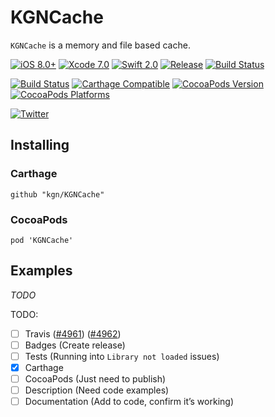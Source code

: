 # KGNCache

`KGNCache` is a memory and file based cache.

[![iOS 8.0+](http://img.shields.io/badge/iOS-8.0%2B-blue.svg)]()
[![Xcode 7.0](http://img.shields.io/badge/Xcode-7.0-blue.svg)]()
[![Swift 2.0](http://img.shields.io/badge/Swift-2.0-blue.svg)]()
[![Release](https://img.shields.io/github/release/kgn/KGNCache.svg)](/releases)
[![Build Status](http://img.shields.io/badge/License-MIT-lightgrey.svg)](/LICENSE)

[![Build Status](https://travis-ci.org/kgn/KGNCache.svg)](https://travis-ci.org/kgn/KGNCache)
[![Carthage Compatible](https://img.shields.io/badge/Carthage-Compatible-4BC51D.svg)](https://github.com/Carthage/Carthage)
[![CocoaPods Version](https://img.shields.io/cocoapods/v/KGNCache.svg)](https://cocoapods.org/pods/KGNCache)
[![CocoaPods Platforms](https://img.shields.io/cocoapods/p/KGNCache.svg)](https://cocoapods.org/pods/KGNCache)

[![Twitter](https://img.shields.io/badge/Twitter-@iamkgn-55ACEE.svg)](http://twitter.com/iamkgn)

## Installing

### Carthage
```
github "kgn/KGNCache"
```

### CocoaPods
```
pod 'KGNCache'
```

## Examples

*TODO*

TODO:
- [ ] Travis ([#4961](https://github.com/travis-ci/travis-ci/issues/4961)) ([#4962](https://github.com/travis-ci/travis-ci/issues/4962))
- [ ] Badges (Create release)
- [ ] Tests (Running into `Library not loaded` issues)
- [X] Carthage
- [ ] CocoaPods (Just need to publish)
- [ ] Description (Need code examples)
- [ ] Documentation (Add to code, confirm it’s working)
